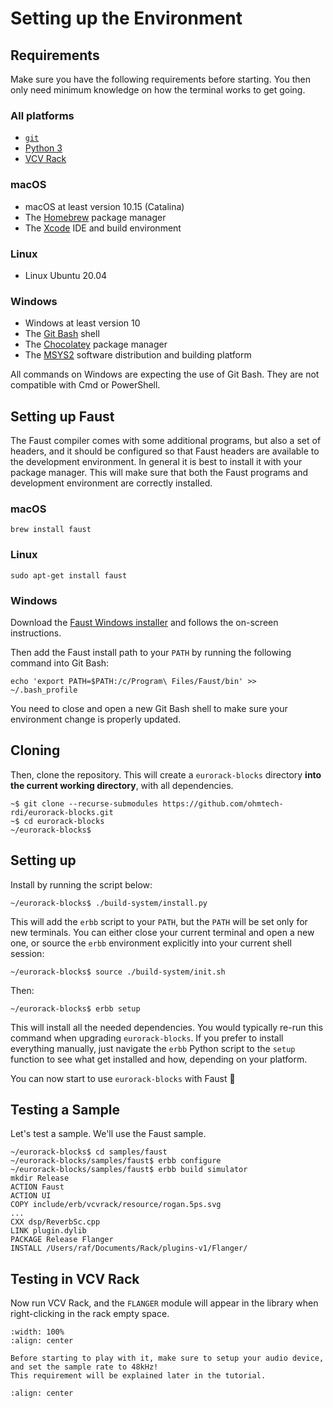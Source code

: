 # Setting up the Environment

## Requirements

Make sure you have the following requirements before starting.
You then only need minimum knowledge on how the terminal works to get going.

### All platforms

- [`git`](https://git-scm.com/download)
- [Python 3](https://www.python.org/downloads/)
- [VCV Rack](https://vcvrack.com/Rack)

### macOS

- macOS at least version 10.15 (Catalina)
- The [Homebrew](https://brew.sh) package manager
- The [Xcode](https://developer.apple.com/xcode/) IDE and build environment

### Linux

- Linux Ubuntu 20.04

### Windows

- Windows at least version 10
- The [Git Bash](https://git-scm.com/download) shell
- The [Chocolatey](https://chocolatey.org) package manager
- The [MSYS2](https://www.msys2.org) software distribution and building platform

All commands on Windows are expecting the use of Git Bash.
They are not compatible with Cmd or PowerShell.


## Setting up Faust

The Faust compiler comes with some additional programs, but also a set of headers, and it should be configured so
that Faust headers are available to the development environment.
In general it is best to install it with your package manager. This will make sure that both
the Faust programs and development environment are correctly installed.

### macOS

```
brew install faust
```

### Linux

```
sudo apt-get install faust
```

### Windows

Download the [Faust Windows installer](https://github.com/grame-cncm/faust/releases/download/2.37.3/Faust-2.37.3-win64.exe)
and follows the on-screen instructions.

Then add the Faust install path to your `PATH` by running the following command into Git Bash:

```
echo 'export PATH=$PATH:/c/Program\ Files/Faust/bin' >> ~/.bash_profile
```

You need to close and open a new Git Bash shell to make sure your environment change is properly updated.


## Cloning

Then, clone the repository. This will create a `eurorack-blocks` directory **into the current working directory**, with all dependencies.


```shell-session
~$ git clone --recurse-submodules https://github.com/ohmtech-rdi/eurorack-blocks.git
~$ cd eurorack-blocks
~/eurorack-blocks$
```


## Setting up

Install by running the script below:

```shell-session
~/eurorack-blocks$ ./build-system/install.py
```

This will add the `erbb` script to your `PATH`, but the `PATH` will be set only for new terminals.
You can either close your current terminal and open a new one, or source the `erbb` environment
explicitly into your current shell session:

```shell-session
~/eurorack-blocks$ source ./build-system/init.sh
```

Then:

```shell-session
~/eurorack-blocks$ erbb setup
```

This will install all the needed dependencies. You would typically re-run this command when
upgrading `eurorack-blocks`.
If you prefer to install everything manually, just navigate the `erbb` Python script
to the `setup` function to see what get installed and how, depending on your platform.

You can now start to use `eurorack-blocks` with Faust 🎉


## Testing a Sample

Let's test a sample. We'll use the Faust sample.

```shell-session
~/eurorack-blocks$ cd samples/faust
~/eurorack-blocks/samples/faust$ erbb configure
~/eurorack-blocks/samples/faust$ erbb build simulator
mkdir Release
ACTION Faust
ACTION UI
COPY include/erb/vcvrack/resource/rogan.5ps.svg
...
CXX dsp/ReverbSc.cpp
LINK plugin.dylib
PACKAGE Release Flanger
INSTALL /Users/raf/Documents/Rack/plugins-v1/Flanger/
```


## Testing in VCV Rack

Now run VCV Rack, and the `FLANGER` module will appear in the library when right-clicking
in the rack empty space.

```{image} setup-rack.png
:width: 100%
:align: center
```

```{important}
Before starting to play with it, make sure to setup your audio device,
and set the sample rate to 48kHz!
This requirement will be explained later in the tutorial.
```

```{image} setup-rack-audio.png
:align: center
```
